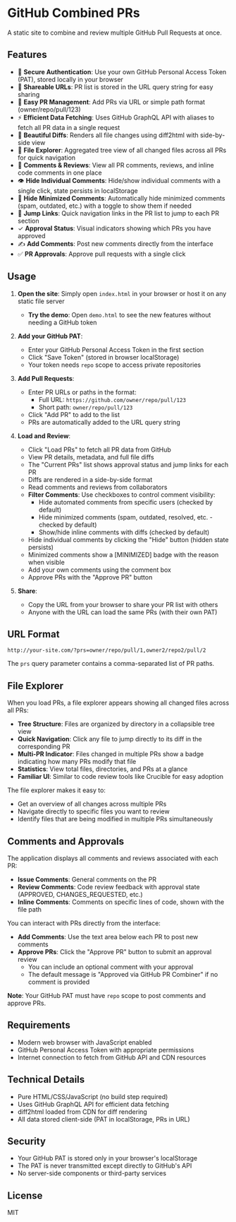 # GitHub Combined PRs

A static site to combine and review multiple GitHub Pull Requests at once.

## Features

- 🔐 **Secure Authentication**: Use your own GitHub Personal Access Token (PAT), stored locally in your browser
- 🔗 **Shareable URLs**: PR list is stored in the URL query string for easy sharing
- 📝 **Easy PR Management**: Add PRs via URL or simple path format (owner/repo/pull/123)
- ⚡ **Efficient Data Fetching**: Uses GitHub GraphQL API with aliases to fetch all PR data in a single request
- 🎨 **Beautiful Diffs**: Renders all file changes using diff2html with side-by-side view
- 📁 **File Explorer**: Aggregated tree view of all changed files across all PRs for quick navigation
- 💬 **Comments & Reviews**: View all PR comments, reviews, and inline code comments in one place
- 👁️ **Hide Individual Comments**: Hide/show individual comments with a single click, state persists in localStorage
- 🙈 **Hide Minimized Comments**: Automatically hide minimized comments (spam, outdated, etc.) with a toggle to show them if needed
- 🔗 **Jump Links**: Quick navigation links in the PR list to jump to each PR section
- ✓ **Approval Status**: Visual indicators showing which PRs you have approved
- ✍️ **Add Comments**: Post new comments directly from the interface
- ✅ **PR Approvals**: Approve pull requests with a single click

## Usage

1. **Open the site**: Simply open `index.html` in your browser or host it on any static file server
   - **Try the demo**: Open `demo.html` to see the new features without needing a GitHub token

2. **Add your GitHub PAT**:
   - Enter your GitHub Personal Access Token in the first section
   - Click "Save Token" (stored in browser localStorage)
   - Your token needs `repo` scope to access private repositories

3. **Add Pull Requests**:
   - Enter PR URLs or paths in the format:
     - Full URL: `https://github.com/owner/repo/pull/123`
     - Short path: `owner/repo/pull/123`
   - Click "Add PR" to add to the list
   - PRs are automatically added to the URL query string

4. **Load and Review**:
   - Click "Load PRs" to fetch all PR data from GitHub
   - View PR details, metadata, and full file diffs
   - The "Current PRs" list shows approval status and jump links for each PR
   - Diffs are rendered in a side-by-side format
   - Read comments and reviews from collaborators
   - **Filter Comments**: Use checkboxes to control comment visibility:
     - Hide automated comments from specific users (checked by default)
     - Hide minimized comments (spam, outdated, resolved, etc. - checked by default)
     - Show/hide inline comments with diffs (checked by default)
   - Hide individual comments by clicking the "Hide" button (hidden state persists)
   - Minimized comments show a [MINIMIZED] badge with the reason when visible
   - Add your own comments using the comment box
   - Approve PRs with the "Approve PR" button

5. **Share**:
   - Copy the URL from your browser to share your PR list with others
   - Anyone with the URL can load the same PRs (with their own PAT)

## URL Format

```
http://your-site.com/?prs=owner/repo/pull/1,owner2/repo2/pull/2
```

The `prs` query parameter contains a comma-separated list of PR paths.

## File Explorer

When you load PRs, a file explorer appears showing all changed files across all PRs:

- **Tree Structure**: Files are organized by directory in a collapsible tree view
- **Quick Navigation**: Click any file to jump directly to its diff in the corresponding PR
- **Multi-PR Indicator**: Files changed in multiple PRs show a badge indicating how many PRs modify that file
- **Statistics**: View total files, directories, and PRs at a glance
- **Familiar UI**: Similar to code review tools like Crucible for easy adoption

The file explorer makes it easy to:
- Get an overview of all changes across multiple PRs
- Navigate directly to specific files you want to review
- Identify files that are being modified in multiple PRs simultaneously

## Comments and Approvals

The application displays all comments and reviews associated with each PR:

- **Issue Comments**: General comments on the PR
- **Review Comments**: Code review feedback with approval state (APPROVED, CHANGES_REQUESTED, etc.)
- **Inline Comments**: Comments on specific lines of code, shown with the file path

You can interact with PRs directly from the interface:

- **Add Comments**: Use the text area below each PR to post new comments
- **Approve PRs**: Click the "Approve PR" button to submit an approval review
  - You can include an optional comment with your approval
  - The default message is "Approved via GitHub PR Combiner" if no comment is provided

**Note**: Your GitHub PAT must have `repo` scope to post comments and approve PRs.

## Requirements

- Modern web browser with JavaScript enabled
- GitHub Personal Access Token with appropriate permissions
- Internet connection to fetch from GitHub API and CDN resources

## Technical Details

- Pure HTML/CSS/JavaScript (no build step required)
- Uses GitHub GraphQL API for efficient data fetching
- diff2html loaded from CDN for diff rendering
- All data stored client-side (PAT in localStorage, PRs in URL)

## Security

- Your GitHub PAT is stored only in your browser's localStorage
- The PAT is never transmitted except directly to GitHub's API
- No server-side components or third-party services

## License

MIT